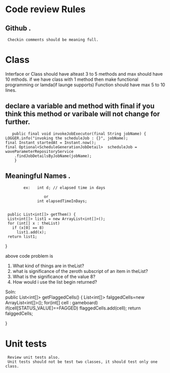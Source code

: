 # Code review Rules

## Github .  
     Checkin comments should be meaning full.


# Class

 Interface or Class should have alteast 3 to 5 methods and max should have 10 mthods. 
 if we have class with 1 method then make functional programming or lamda(if launge supports) 
 Function should have max 5 to 10 lines.
 
## declare a variable and method with final if you think this method or varibale will not change for further.    
       public final void invokeJobExecutor(final String jobName) {
    LOGGER.info("invoking the scheduleJob : {}", jobName);
    final Instant startedAt = Instant.now();
    final Optional<ScheduleGenerationJobDetail>  scheduleJob = waveParameterRepositoryService
        .findJobDetailsByJobName(jobName);
        }
       
  ## Meaningful Names . 
            ex:   int d; // elapsed time in days
                     
                     or 
                  int elapsedTimeInDays;
  
  
     public List<int[]> getThem() {
     List<int[]> list1 = new ArrayList<int[]>();
     for (int[] x : theList)
       if (x[0] == 8)
         list1.add(x);
     return list1;
   }
   
   above code problem is
   1) What kind of things are in theList?
   2) what is significance of the zeroth subscript of an item in theList?
   3) What is the significance of the value 8?
   4) How would i use the list begin returned?
   
   Soln:   
   public List<int[]> getFlaggedCells() {
       List<int[]> falggedCells=new ArrayList<int[]>();
       for(int[] cell : gameboard)
       if(cell[STATUS_VALUE]==FAGGED)
              flaggedCells.add(cell);
              return falggedCells;
                 
   }
   
  
# Unit tests
     Review unit tests also.
     Unit tests should not be test two classes, it should test only one class.
     
